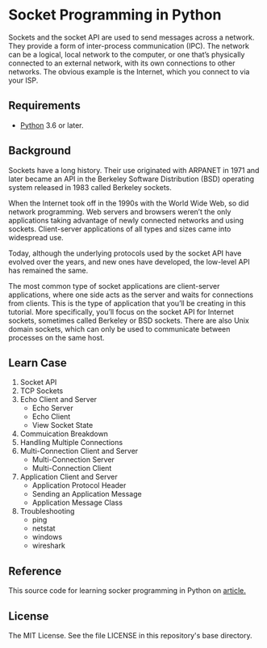 # Socket Programming in Python

Sockets and the socket API are used to send messages across a network. They provide a form of inter-process communication (IPC). The network can be a logical, local network to the computer, or one that’s physically connected to an external network, with its own connections to other networks. The obvious example is the Internet, which you connect to via your ISP.

## Requirements

- [Python](https://www.python.org/) 3.6 or later.

## Background
Sockets have a long history. Their use originated with ARPANET in 1971 and later became an API in the Berkeley Software Distribution (BSD) operating system released in 1983 called Berkeley sockets.

When the Internet took off in the 1990s with the World Wide Web, so did network programming. Web servers and browsers weren’t the only applications taking advantage of newly connected networks and using sockets. Client-server applications of all types and sizes came into widespread use.

Today, although the underlying protocols used by the socket API have evolved over the years, and new ones have developed, the low-level API has remained the same.

The most common type of socket applications are client-server applications, where one side acts as the server and waits for connections from clients. This is the type of application that you’ll be creating in this tutorial. More specifically, you’ll focus on the socket API for Internet sockets, sometimes called Berkeley or BSD sockets. There are also Unix domain sockets, which can only be used to communicate between processes on the same host.

## Learn Case

1. Socket API
2. TCP Sockets
3. Echo Client and Server
    - Echo Server
    - Echo Client
    - View Socket State
4. Commuication Breakdown
5. Handling Multiple Connections
6. Multi-Connection Client and Server
    - Multi-Connection Server
    - Multi-Connection Client
7. Application Client and Server
    - Application Protocol Header
    - Sending an Application Message
    - Application Message Class
8. Troubleshooting
    - ping
    - netstat
    - windows
    - wireshark

## Reference

This source code for learning socker programming in Python on [article.](https://realpython.com/python-sockets/#socket-api-overview)

## License

The MIT License. See the file LICENSE in this repository's base directory.
